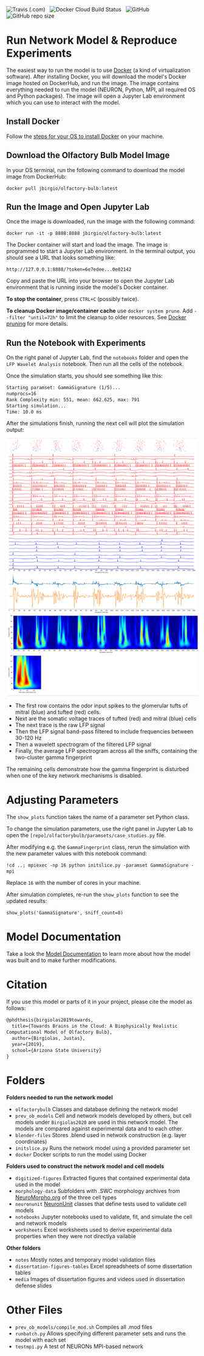 ![Travis (.com)](https://img.shields.io/travis/com/JustasB/OlfactoryBulb) &nbsp;
![Docker Cloud Build Status](https://img.shields.io/docker/cloud/build/jbirgio/olfactory-bulb) &nbsp;
![GitHub](https://img.shields.io/github/license/justasb/OlfactoryBulb) &nbsp;
![GitHub repo size](https://img.shields.io/github/repo-size/justasb/olfactorybulb)


# Run Network Model & Reproduce Experiments

The easiest way to run the model is to use [Docker](https://www.docker.com) 
(a kind of virtualization software). After installing Docker, you will download the model's Docker image
hosted on DockerHub, and run the image. The image contains everything needed to run the model 
(NEURON, Python, MPI, all required OS and Python packages). The image will open a Jupyter Lab environment
which you can use to interact with the model.

## Install Docker

Follow the [steps for your OS to install Docker](https://www.docker.com/products/docker-desktop) 
on your machine.

## Download the Olfactory Bulb Model Image
In your OS terminal, run the following command to download the model image from DockerHub:
```
docker pull jbirgio/olfactory-bulb:latest
```

## Run the Image and Open Jupyter Lab
Once the image is downloaded, run the image with the following command:
```
docker run -it -p 8888:8888 jbirgio/olfactory-bulb:latest
```

The Docker container will start and load the image. The image is programmed to start
a Jupyter Lab environment. In the terminal output, you should see a URL that looks something like:


```
http://127.0.0.1:8888/?token=6e7edee...0e02142
```

Copy and paste the URL into your browser to open the Jupyter Lab environment that is running inside
the model's Docker container.

**To stop the container**, press `CTRL+C` (possibly twice).

**To cleanup Docker image/container cache** use `docker system prune`. Add `--filter "until=72h"` to limit the 
cleanup to older resources. See [Docker pruning](https://docs.docker.com/config/pruning/) for more details.

## Run the Notebook with Experiments
On the right panel of Jupyter Lab, find the `notebooks` folder and open the `LFP Wavelet Analysis` notebook.
Then run all the cells of the notebook.

Once the simulation starts, you should see something like this:

```
Starting paramset: GammaSignature (1/5)...
numprocs=16
Rank Complexity min: 551, mean: 662.625, max: 791
Starting simulation...
Time: 10.0 ms
```

After the simulations finish, running the next cell will plot the simulation output:

![gamma-fingerprint-simulation-output.png](media/gamma-fingerprint-simulation-output.png)

 - The first row contains the odor input spikes to the glomerular tufts of mitral (blue) and tufted (red) cells.
 - Next are the somatic voltage traces of tufted (red) and mitral (blue) cells
 - The next trace is the raw LFP signal
 - Then the LFP signal band-pass filtered to include frequencies between 30-120 Hz 
 - Then a wavelett spectrogram of the filtered LFP signal
 - Finally, the average LFP spectrogram across all the sniffs, containing the two-cluster gamma fingerprint 
 
The remaining cells demonstrate how the gamma fingerprint is disturbed when one of the key network mechanisms is disabled.

# Adjusting Parameters
The `show_plots` function takes the name of a parameter set Python class. 

To change the simulation parameters, 
use the right panel in Jupyter Lab to open the `[repo]/olfactorybulb/paramsets/case_studies.py` file. 

After modifying e.g. the `GammaFingerprint` class, rerun the simulation with the new parameter values 
with this notebook command:

```
!cd ..; mpiexec -np 16 python initslice.py -paramset GammaSignature -mpi
```
Replace `16` with the number of cores in your machine.

After simulation completes, re-run the `show_plots` function to see the updated results:

```
show_plots('GammaSignature', sniff_count=8)
```

# Model Documentation
 
 Take a look the [Model Documentation](https://docs.olfactorybulb.org) to learn more about how the model was built and to make further modifications.

# Citation

If you use this model or parts of it in your project, please cite the model as follows:

```
@phdthesis{birgiolas2019towards,
  title={Towards Brains in the Cloud: A Biophysically Realistic Computational Model of Olfactory Bulb},
  author={Birgiolas, Justas},
  year={2019},
  school={Arizona State University}
}
```

# Folders

**Folders needed to run the network model**

 - `olfactorybulb` Classes and database defining the network model
 - `prev_ob_models` Cell and network models developed by others, but cell models under `Birgiolas2020` are used in this network model. The models are compared against experimental data and to each other. 
 - `blender-files` Stores .blend used in network construction (e.g. layer coordinates)
 - `initslice.py` Runs the network model using a provided parameter set
 - `docker` Docker scripts to run the model using Docker 
   
   
**Folders used to construct the network model and cell models**

 - `digitized-figures` Extracted figures that contained experimental data used in the model
 - `morphology-data` Subfolders with .SWC morphology archives from [NeuroMorpho.org](http://neuromorpho.org/) of the three cell types
 - `neuronunit` [NeuronUnit](https://github.com/scidash/neuronunit/) classes that define tests used to validate cell models
 - `notebooks` Jupyter notebooks used to validate, fit, and simulate the cell and network models
 - `worksheets` Excel worksheets used to derive experimental data properties when they were not directlya vailable
  
**Other folders**
 - `notes` Mostly notes and temporary model validation files
 - `dissertation-figures-tables` Excel spreadsheets of some dissertation tables
 - `media` Images of dissertation figures and videos used in dissertation defense slides
  
# Other Files

 - `prev_ob_models/compile_mod.sh` Compiles all .mod files 
 - `runbatch.py` Allows specifying different parameter sets and runs the model with each set
 - `testmpi.py` A test of NEURONs MPI-based network
 
 
